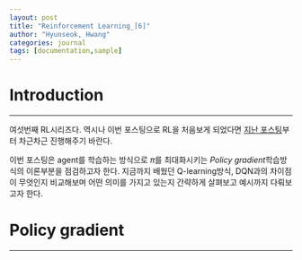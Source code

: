 ```yaml
---
layout: post
title: "Reinforcement Learning_[6]"
author: "Hyunseok, Hwang"
categories: journal
tags: [documentation,sample]
---
```


# Introduction
---

여섯번째 RL시리즈다. 역시나 이번 포스팅으로 RL을 처음보게 되었다면 [지난 포스팅](https://complexhhs.github.io/Reinforcement_Learning_(5)DQN)부터 차근차근 진행해주기 바란다. 

이번 포스팅은 agent를 학습하는 방식으로 $\pi$를 최대화시키는 *Policy gradient*학습방식의 이론부분을 점검하고자 한다. 지금까지 배웠던 Q-learning방식, DQN과의 차이점이 무엇인지 비교해보며 어떤 의미를 가지고 있는지 간략하게 살펴보고 예시까지 다뤄보고자 한다.

# Policy gradient
---
